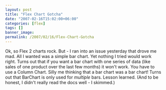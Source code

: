 ```yaml
---
layout: post
title: "Flex Chart Gotcha"
date: "2007-02-16T15:02:00+06:00"
categories: [flex]
tags: []
banner_image: 
permalink: /2007/02/16/Flex-Chart-Gotcha
---
```


Ok, so Flex 2 charts rock. But - I ran into an issue yesterday that drove me mad. All I wanted was a simple bar chart. Yet nothing I tried would work right. Turns out that if you want a bar chart with one series of data (like sales of one product over the last few months) it won't work. You have to use a Column Chart. Silly me thinking that a bar chart was a bar chart! Turns out that BarChart is only used for <i>multiple</i> bars. Lesson learned. (And to be honest, I didn't really read the docs well - I skimmed.)
